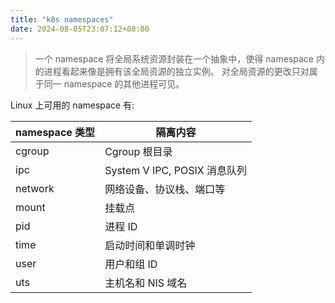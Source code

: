 ```yaml
---
title: "k8s namespaces"
date: 2024-08-05T23:07:12+08:00
---
```


> 一个 namespace 将全局系统资源封装在一个抽象中，使得 namespace 内的进程看起来像是拥有该全局资源的独立实例。
> 对全局资源的更改只对属于同一 namespace 的其他进程可见。

Linux 上可用的 namespace 有:

| namespace 类型 | 隔离内容                          |
|----------------|-----------------------------------|
| cgroup         | Cgroup 根目录            |
| ipc            | System V IPC, POSIX 消息队列 |
| network        | 网络设备、协议栈、端口等 |
| mount          | 挂载点                     |
| pid            | 进程 ID                      |
| time           | 启动时间和单调时钟        |
| user           | 用户和组 ID               |
| uts            | 主机名和 NIS 域名     |